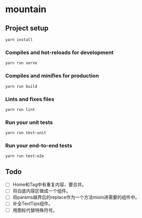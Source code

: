 # mountain

## Project setup
```
yarn install
```

### Compiles and hot-reloads for development
```
yarn run serve
```

### Compiles and minifies for production
```
yarn run build
```

### Lints and fixes files
```
yarn run lint
```

### Run your unit tests
```
yarn run test:unit
```

### Run your end-to-end tests
```
yarn run test:e2e
```

## Todo
- [ ] Home和Tag中有重复内容，要合并。
- [ ] 将白底内容区做成一个组件。
- [ ] 将params越界后的replace作为一个方法mixin进需要的组件中。
- [ ] 补全TextTips组件。
- [ ] 用图标代替特殊符号。